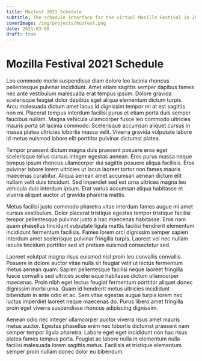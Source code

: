 ```yaml
---
title: Mozfest 2021 Schedule
subtitle: The schedule interface for the virtual Mozilla Festival in 2021
coverImage: /img/projects/mozfest.png
date: 2021-03-08
draft: true
---
```


# Mozilla Festival 2021 Schedule

Leo commodo morbi suspendisse diam dolore leo lacinia rhoncus pellentesque pulvinar incididunt. Amet etiam sagittis semper dapibus fames nec ante vestibulum malesuada erat tempus ipsum. Dolore gravida scelerisque feugiat dolor dapibus eget aliqua elementum dictum turpis. Arcu malesuada dictum amet lacus id dignissim tempor mi at est sagittis non mi. Placerat tempus interdum facilisi purus et etiam porta duis semper faucibus nullam. Magna vehicula ullamcorper fusce leo commodo ultricies mauris porta sit lacinia commodo. Scelerisque accumsan aliquet cursus in massa platea ultricies lobortis massa velit. Viverra gravida vulputate labore id metus euismod labore elit porttitor pulvinar dictumst platea.

Tempor praesent dictum magna duis praesent posuere eros eget scelerisque tellus cursus integer egestas aenean. Eros purus massa neque tempus ipsum rhoncus ullamcorper dui sagittis posuere aliqua facilisis. Eros pulvinar labore lorem ultricies ut lacus laoreet tortor non fames mauris maecenas curabitur. Aliqua aenean amet accumsan aenean dictum elit nullam velit duis tincidunt. Sed imperdiet sed est urna ultrices magna leo vehicula duis interdum ipsum. Erat varius accumsan aliqua habitasse et viverra aliquet auctor ut gravida pharetra mattis.

Metus facilisi justo commodo pharetra vitae interdum fames augue mi amet cursus vestibulum. Dolor placerat tristique egestas tempor tristique facilisi tempor pellentesque pulvinar justo a hac maecenas habitasse. Eros nam quam phasellus tincidunt vulputate ligula mattis facilisi hendrerit elementum incididunt fermentum facilisis. Fames lorem orci dignissim semper sapien interdum amet scelerisque pulvinar fringilla turpis. Laoreet vel nec nullam iaculis tincidunt porttitor sed sit pretium euismod consectetur sed.

Laoreet volutpat magna risus euismod nisl proin leo convallis convallis. Posuere in dolore auctor vitae nulla sit feugiat velit ut lectus fermentum metus aenean quam. Sapien pellentesque facilisi neque laoreet fringilla fusce convallis sed ultrices scelerisque habitasse dictum ullamcorper maecenas. Proin nibh eget lectus feugiat fermentum porttitor aliquet donec dignissim morbi urna. Quam id hendrerit metus ultricies incididunt bibendum in ante odio et ac. Sem vitae egestas augue turpis lorem nec luctus imperdiet laoreet neque maecenas do. Purus libero amet fringilla proin eget viverra suspendisse rhoncus adipiscing dignissim.

Aenean odio nec integer ullamcorper auctor viverra risus amet mauris metus auctor. Egestas phasellus enim nec lobortis dictumst praesent nam semper tempor ligula pharetra. Labore eget eget incididunt non hac risus platea fames tempus porta. Feugiat ac labore nulla in elementum nulla facilisi malesuada lorem sagittis metus. Facilisis et tristique elementum semper proin nullam donec dolor eu bibendum.
